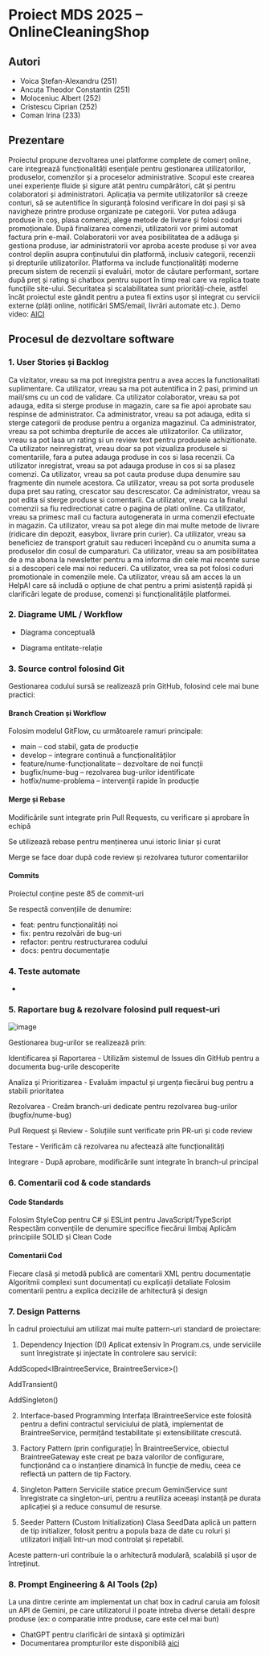 # Proiect MDS 2025 – OnlineCleaningShop

## Autori
- Voica Ștefan-Alexandru (251)
- Ancuța Theodor Constantin (251)
- Moloceniuc Albert (252)
- Cristescu Ciprian (252)
- Coman Irina (233)

## Prezentare
  Proiectul propune dezvoltarea unei platforme complete de comerț online, care integrează
funcționalități esențiale pentru gestionarea utilizatorilor, produselor, comenzilor și a proceselor
administrative. Scopul este crearea unei experiențe fluide și sigure atât pentru cumpărători, cât și
pentru colaboratori și administratori.
  Aplicația va permite utilizatorilor să creeze conturi, să se autentifice în siguranță folosind
verificare în doi pași și să navigheze printre produse organizate pe categorii. Vor putea adăuga
produse în coș, plasa comenzi, alege metode de livrare și folosi coduri promoționale. După
finalizarea comenzii, utilizatorii vor primi automat factura prin e-mail.
Colaboratorii vor avea posibilitatea de a adăuga și gestiona produse, iar administratorii vor
aproba aceste produse și vor avea control deplin asupra conținutului din platformă, inclusiv
categorii, recenzii și drepturile utilizatorilor.
  Platforma va include funcționalități moderne precum sistem de recenzii și evaluări, motor de
căutare performant, sortare după preț și rating si chatbox pentru suport în timp real care va replica toate funcțiile site-ului.
Securitatea și scalabilitatea sunt priorități-cheie, astfel încât proiectul este gândit pentru a putea fi
extins ușor și integrat cu servicii externe (plăți online, notificări SMS/email, livrări automate
etc.).
Demo video: [AICI](#)


##  Procesul de dezvoltare software

###  1. User Stories și Backlog
Ca vizitator, vreau sa ma pot inregistra pentru a avea acces la functionalitati suplimentare.
Ca utilizator, vreau sa ma pot autentifica in 2 pasi, primind un mail/sms cu un cod de validare.
Ca utilizator colaborator, vreau sa pot adauga, edita si sterge produse in magazin, care sa fie apoi aprobate sau respinse de administrator.
Ca administrator, vreau sa pot adauga, edita si sterge categorii de produse pentru a organiza magazinul.
Ca administrator, vreau sa pot schimba drepturile de acces ale utilizatorilor.
Ca utilizator, vreau sa pot lasa un rating si un review text pentru produsele achizitionate.
Ca utilizator neinregistrat, vreau doar sa pot vizualiza produsele si comentariile, fara a putea adauga produse in cos si lasa recenzii.
Ca utilizator inregistrat, vreau sa pot adauga produse in cos si sa plasez comenzi.
Ca utilizator, vreau sa pot cauta produse dupa denumire sau fragmente din numele acestora.
Ca utilizator, vreau sa pot sorta produsele dupa pret sau rating, crescator sau descrescator.
Ca administrator, vreau sa pot edita si sterge produse si comentarii.
Ca utilizator, vreau ca la finalul comenzii sa fiu redirectionat catre o pagina de plati online.
Ca utilizator, vreau sa primesc mail cu factura autogenerata in urma comenzii efectuate in magazin.
Ca utilizator, vreau sa pot alege din mai multe metode de livrare (ridicare din depozit, easybox, livrare prin curier).
Ca utilizator, vreau sa beneficiez de transport gratuit sau reduceri începând cu o anumita suma  a produselor din cosul de cumparaturi.
Ca utilizator, vreau sa am posibilitatea de a ma abona la newsletter pentru a ma informa din cele mai recente surse si a descoperi cele mai noi reduceri.
Ca utilizator, vrea sa pot folosi coduri promotionale in comenzile mele.
Ca utilizator, vreau să am acces la un HelpAI care să includă o opțiune de chat pentru a primi asistență rapidă și clarificări legate de produse, comenzi și funcționalitățile platformei.

###  2. Diagrame UML / Workflow
- Diagrama conceptuală
  
- Diagrama entitate-relație

###  3. Source control folosind Git
Gestionarea codului sursă se realizează prin GitHub, folosind cele mai bune practici:

#### Branch Creation și Workflow
Folosim modelul GitFlow, cu următoarele ramuri principale:
- main – cod stabil, gata de producție
- develop – integrare continuă a funcționalităților
- feature/nume-funcționalitate – dezvoltare de noi funcții
- bugfix/nume-bug – rezolvarea bug-urilor identificate
- hotfix/nume-problema – intervenții rapide în producție

#### Merge și Rebase
Modificările sunt integrate prin Pull Requests, cu verificare și aprobare în echipă

Se utilizează rebase pentru menținerea unui istoric liniar și curat

Merge se face doar după code review și rezolvarea tuturor comentariilor

#### Commits
Proiectul conține peste 85 de commit-uri

Se respectă convențiile de denumire:
- feat: pentru funcționalități noi
- fix: pentru rezolvări de bug-uri
- refactor: pentru restructurarea codului
- docs: pentru documentație


###  4. Teste automate
- 

###  5. Raportare bug & rezolvare folosind pull request-uri
![image](https://github.com/user-attachments/assets/98cb4750-8e3d-4db1-8573-34961a583a4b)

Gestionarea bug-urilor se realizează prin:

Identificarea și Raportarea - Utilizăm sistemul de Issues din GitHub pentru a documenta bug-urile descoperite

Analiza și Prioritizarea - Evaluăm impactul și urgența fiecărui bug pentru a stabili prioritatea

Rezolvarea - Creăm branch-uri dedicate pentru rezolvarea bug-urilor (bugfix/nume-bug)

Pull Request și Review - Soluțiile sunt verificate prin PR-uri și code review

Testare - Verificăm că rezolvarea nu afectează alte funcționalități

Integrare - După aprobare, modificările sunt integrate în branch-ul principal


###  6. Comentarii cod & code standards
#### Code Standards
Folosim StyleCop pentru C# și ESLint pentru JavaScript/TypeScript
Respectăm convențiile de denumire specifice fiecărui limbaj
Aplicăm principiile SOLID și Clean Code
#### Comentarii Cod
Fiecare clasă și metodă publică are comentarii XML pentru documentație
Algoritmii complexi sunt documentați cu explicații detaliate
Folosim comentarii pentru a explica deciziile de arhitectură și design
###  7. Design Patterns
În cadrul proiectului am utilizat mai multe pattern-uri standard de proiectare:

1. Dependency Injection (DI)
Aplicat extensiv în Program.cs, unde serviciile sunt înregistrate și injectate în controlere sau servicii:

AddScoped<IBraintreeService, BraintreeService>()

AddTransient<EmailService>()

AddSingleton<GeminiService>()

2. Interface-based Programming
Interfața IBraintreeService este folosită pentru a defini contractul serviciului de plată, implementat de BraintreeService, permițând testabilitate și extensibilitate crescută.

3. Factory Pattern (prin configurație)
În BraintreeService, obiectul BraintreeGateway este creat pe baza valorilor de configurare, funcționând ca o instanțiere dinamică în funcție de mediu, ceea ce reflectă un pattern de tip Factory.

4. Singleton Pattern
Serviciile statice precum GeminiService sunt înregistrate ca singleton-uri, pentru a reutiliza aceeași instanță pe durata aplicației și a reduce consumul de resurse.

5. Seeder Pattern (Custom Initialization)
Clasa SeedData aplică un pattern de tip initializer, folosit pentru a popula baza de date cu roluri și utilizatori inițiali într-un mod controlat și repetabil.

Aceste pattern-uri contribuie la o arhitectură modulară, scalabilă și ușor de întreținut.

###  8. Prompt Engineering & AI Tools (2p)

  La una dintre cerinte am implementat un chat box in cadrul caruia am folosit un API de Gemini, pe care
utilizatorul il poate intreba diverse detalii despre produse (ex: o comparatie intre produse, care este cel
mai bun)
  - ChatGPT pentru clarificări de sintaxă și optimizări
  - Documentarea prompturilor este disponibilă [aici](#)

